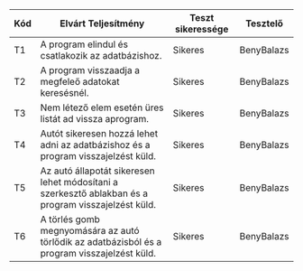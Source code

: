  Kód | Elvárt Teljesítmény | Teszt sikeressége | Tesztelő |
| --- | ----------- | ----------- | ----------- |
| T1 | A program elindul és csatlakozik az adatbázishoz. | Sikeres | BenyBalazs |
| T2 | A program visszaadja a megfeleő adatokat keresésnél. | Sikeres | BenyBalazs |
| T3 | Nem létező elem esetén üres listát ad vissza aprogram. | Sikeres | BenyBalazs |
| T4 | Autót sikeresen hozzá lehet adni az adatbázishoz és a program visszajelzést küld. | Sikeres | BenyBalazs |
| T5 | Az autó állapotát sikeresen lehet módosítani a szerkesztő ablakban és a program visszajelzést küld. | Sikeres | BenyBalazs |
| T6 | A törlés gomb megnyomására az autó törlődik az adatbázisból és a program visszajelzést küld. | Sikeres | BenyBalazs |

